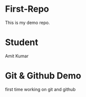 # First-Repo

This is my demo repo.

# Student

Amit Kumar

# Git & Github Demo

first time working on git and github

